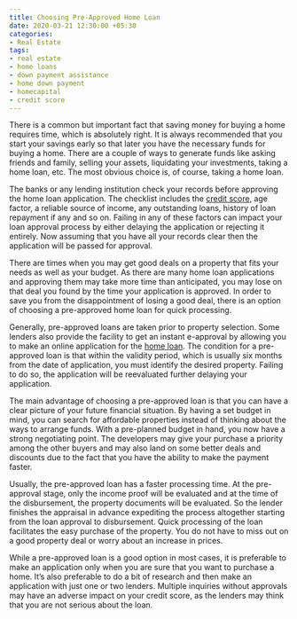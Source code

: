 ```yaml
---
title: Choosing Pre-Approved Home Loan
date: 2020-03-21 12:30:00 +05:30
categories:
- Real Estate
tags:
- real estate
- home loans
- down payment assistance
- home down payment
- homecapital
- credit score
---
```




There is a common but important fact that saving money for buying a home requires time, which is absolutely right. It is always recommended that you start your savings early so that later you have the necessary funds for buying a home. There are a couple of ways to generate funds like asking friends and family, selling your assets, liquidating your investments, taking a home loan, etc. The most obvious choice is, of course, taking a home loan.

The banks or any lending institution check your records before approving the home loan application. The checklist includes the [credit score](https://blog.homecapital.in/the-importance-of-your-credit-score/), age factor, a reliable source of income, any outstanding loans, history of loan repayment if any and so on. Failing in any of these factors can impact your loan approval process by either delaying the application or rejecting it entirely. Now assuming that you have all your records clear then the application will be passed for approval.

There are times when you may get good deals on a property that fits your needs as well as your budget. As there are many home loan applications and approving them may take more time than anticipated, you may lose on that deal you found by the time your application is approved. In order to save you from the disappointment of losing a good deal, there is an option of choosing a pre-approved home loan for quick processing.

Generally, pre-approved loans are taken prior to property selection. Some lenders also provide the facility to get an instant e-approval by allowing you to make an online application for the [home loan](https://blog.HomeCapital.in/home-loans-how-to-check-your-eligibility/). The condition for a pre-approved loan is that within the validity period, which is usually six months from the date of application, you must identify the desired property. Failing to do so, the application will be reevaluated further delaying your application.

The main advantage of choosing a pre-approved loan is that you can have a clear picture of your future financial situation. By having a set budget in mind, you can search for affordable properties instead of thinking about the ways to arrange funds. With a pre-planned budget in hand, you now have a strong negotiating point. The developers may give your purchase a priority among the other buyers and may also land on some better deals and discounts due to the fact that you have the ability to make the payment faster.

Usually, the pre-approved loan has a faster processing time. At the pre-approval stage, only the income proof will be evaluated and at the time of the disbursement, the property documents will be evaluated. So the lender finishes the appraisal in advance expediting the process altogether starting from the loan approval to disbursement. Quick processing of the loan facilitates the easy purchase of the property. You do not have to miss out on a good property deal or worry about an increase in prices.

While a pre-approved loan is a good option in most cases, it is preferable to make an application only when you are sure that you want to purchase a home. It’s also preferable to do a bit of research and then make an application with just one or two lenders. Multiple inquiries without approvals may have an adverse impact on your credit score, as the lenders may think that you are not serious about the loan.
